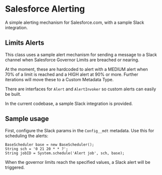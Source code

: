 # Salesforce Alerting
A simple alerting mechanism for Salesforce.com, with a sample Slack integration.

## Limits Alerts
This class uses a sample alert mechanism for sending a message to a Slack channel when Salesforce Governor Limits are breached or nearing.

At the moment, these are hardcoded to alert with a MEDIUM alert when 70% of a limit is reached and a HIGH alert at 90% or more. Further iterations will move these to a Custom Metadata Type.

There are interfaces for `Alert` and `AlertInvoker` so custom alerts can easily be built.

In the current codebase, a sample Slack integration is provided.

## Sample usage
First, configure the Slack params in the `Config__mdt` metadata.
Use this for scheduling the alerts:
```
BaseScheduler base = new BaseScheduler();
String sch = '0 21 20 * * ?';
String jobID = System.schedule('Alert job', sch, base);
```

When the governor limits reach the specified values, a Slack alert will be triggered.
